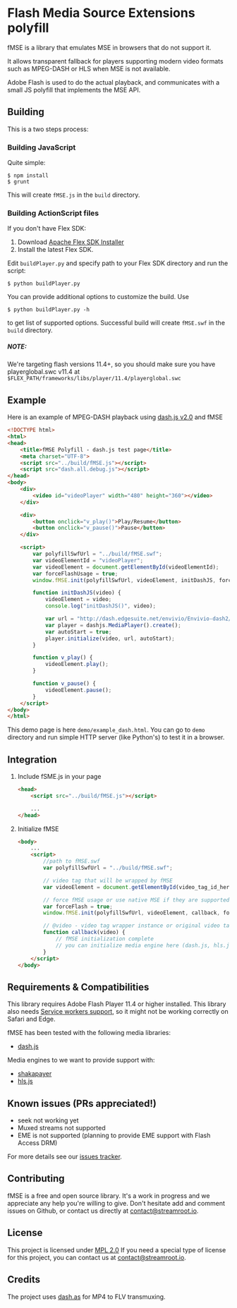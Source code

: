 # Flash Media Source Extensions polyfill

fMSE is a library that emulates MSE in browsers that do not support it.

It allows transparent fallback for players supporting modern video formats such as MPEG-DASH or HLS when MSE is not available.

Adobe Flash is used to do the actual playback, and communicates with a small JS polyfill that implements the MSE API.

## Building

This is a two steps process:

### Building JavaScript

Quite simple:
```
$ npm install
$ grunt
```

This will create `fMSE.js` in the `build` directory.

### Building ActionScript files

If you don't have Flex SDK:

1. Download [Apache Flex SDK Installer](http://flex.apache.org/installer.html)
1. Install the latest Flex SDK.

Edit `buildPlayer.py` and specify path to your Flex SDK directory and run the script:

```
$ python buildPlayer.py
```

You can provide additional options to customize the build. Use

```
$ python buildPlayer.py -h
```

to get list of supported options. Successful build will create `fMSE.swf` in the `build` directory.

##### NOTE:

We're targeting flash versions 11.4+, so you should make sure you have playerglobal.swc v11.4 at `$FLEX_PATH/frameworks/libs/player/11.4/playerglobal.swc`

## Example

Here is an example of MPEG-DASH playback using [dash.js v2.0](https://github.com/Dash-Industry-Forum/dash.js) and fMSE

```html
<!DOCTYPE html>
<html>
<head>
    <title>fMSE Polyfill - dash.js test page</title>
    <meta charset="UTF-8">
    <script src="../build/fMSE.js"></script>
    <script src="dash.all.debug.js"></script>
</head>
<body>
    <div>
        <video id="videoPlayer" width="480" height="360"></video>
    </div>

    <div>
        <button onclick="v_play()">Play/Resume</button>
        <button onclick="v_pause()">Pause</button>
    </div>

    <script>
        var polyfillSwfUrl = "../build/fMSE.swf";
        var videoElementId = "videoPlayer";
        var videoElement = document.getElementById(videoElementId);
        var forceFlashUsage = true;
        window.fMSE.init(polyfillSwfUrl, videoElement, initDashJS, forceFlashUsage);

        function initDashJS(video) {
            videoElement = video;
            console.log("initDashJS()", video);

            var url = "http://dash.edgesuite.net/envivio/Envivio-dash2/manifest.mpd";
            var player = dashjs.MediaPlayer().create();
            var autoStart = true;
            player.initialize(video, url, autoStart);
        }

        function v_play() {
            videoElement.play();
        }

        function v_pause() {
            videoElement.pause();
        }
    </script>
</body>
</html>
```

This demo page is here `demo/example_dash.html`. You can go to `demo` directory and run simple HTTP server (like Python's) to test it in a browser.

## Integration

1. Include fSME.js in your page

    ```html
    <head>
        <script src="../build/fMSE.js"></script>

        ...
    </head>
    ```

1. Initialize fMSE

    ```html
    <body>
        ...
        <script>
            //path to fMSE.swf
            var polyfillSwfUrl = "../build/fMSE.swf";

            // video tag that will be wrapped by fMSE
            var videoElement = document.getElementById(video_tag_id_here);

            // force fMSE usage or use native MSE if they are supported
            var forceFlash = true;
            window.fMSE.init(polyfillSwfUrl, videoElement, callback, forceFlash);

            // @video - video tag wrapper instance or original video tag
            function callback(video) {
                // fMSE initialization complete
                // you can initialize media engine here (dash.js, hls.js, etc)
            }
        </script>
    </body>
    ```
    
## Requirements & Compatibilities

This library requires Adobe Flash Player 11.4 or higher installed.
This library also needs [Service workers support](http://caniuse.com/#feat=serviceworkers), so it might not be working correctly on Safari and Edge.

fMSE has been tested with the following media libraries:
- [dash.js](https://github.com/Dash-Industry-Forum/dash.js)

Media engines to we want to provide support with:
- [shakapayer](https://github.com/google/shaka-player)
- [hls.js](https://github.com/dailymotion/hls.js)

## Known issues (PRs appreciated!)

- seek not working yet
- Muxed streams not supported
- EME is not supported (planning to provide EME support with Flash Access DRM)

For more details see our [issues tracker](https://github.com/streamroot/fmse/issues).

## Contributing

fMSE is a free and open source library. It's a work in progress and we appreciate any help you're willing to give. Don't hesitate add and comment issues on Github, or contact us directly at contact@streamroot.io.

## License

This project is licensed under [MPL 2.0](https://www.mozilla.org/en-US/MPL/2.0/)
If you need a special type of license for this project, you can contact us at contact@streamroot.io.

## Credits

The project uses [dash.as](https://github.com/castlabs/dashas) for MP4 to FLV transmuxing.
